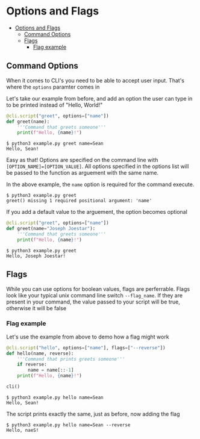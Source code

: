 # Options and Flags
- [Options and Flags](#options-and-flags)
  - [Command Options](#command-options)
  - [Flags](#flags)
    - [Flag example](#flag-example)

## Command Options
When it comes to CLI's you need to be able to accept user input. That's where the `options` paramter comes in

Let's take our example from before, and add an option the user can type in to be printed instead of "Hello, World!"

```py
@cli.script("greet", options=["name"])
def greet(name):
    '''Command that greets someone'''
    print(f"Hello, {name}!")
```
```
$ python3 example.py greet name=Sean
Hello, Sean!
```

Easy as that! Options are specified on the command line with `[OPTION_NAME]=[OPTION_VALUE]`.
All options specified in the options list will be passed to the function as arguement with the same name.

In the above example, the `name` option is required for the command execute.

```
$ python3 example.py greet
greet() missing 1 required positional argument: 'name'
```

If you add a default value to the arguement, the option becomes optional
```py
@cli.script("greet", options=["name"])
def greet(name="Joseph Joestar"):
    '''Command that greets someone'''
    print(f"Hello, {name}!")
```

```
$ python3 example.py greet
Hello, Joseph Joestar!
```

## Flags
While you can use options for boolean values, flags are perferrable. Flags look like your typical unix command line switch `--flag_name`. If they are present in your command, the value passed to your script will be true, otherwise it will be false
### Flag example
Let's use the example from above to demo how a flag might work
```py
@cli.script("hello", options=["name"], flags=["--reverse"])
def hello(name, reverse):
    '''Command that prints greets someone'''
    if reverse:
        name = name[::-1]
    print(f"Hello, {name}!")

cli()
```
```
$ python3 example.py hello name=Sean
Hello, Sean!
```
The script prints exactly the same, just as before, now adding the flag
```
$ python3 example.py hello name=Sean --reverse
Hello, naeS!
```